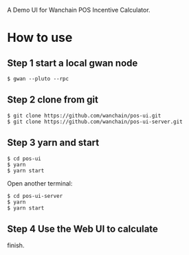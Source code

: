 A Demo UI for Wanchain POS Incentive Calculator.

# How to use

## Step 1 start a local gwan node
```
$ gwan --pluto --rpc
```

## Step 2 clone from git
```
$ git clone https://github.com/wanchain/pos-ui.git
$ git clone https://github.com/wanchain/pos-ui-server.git

```

## Step 3 yarn and start
```
$ cd pos-ui
$ yarn
$ yarn start
```
Open another terminal:
```
$ cd pos-ui-server
$ yarn
$ yarn start
```

## Step 4 Use the Web UI to calculate

finish.